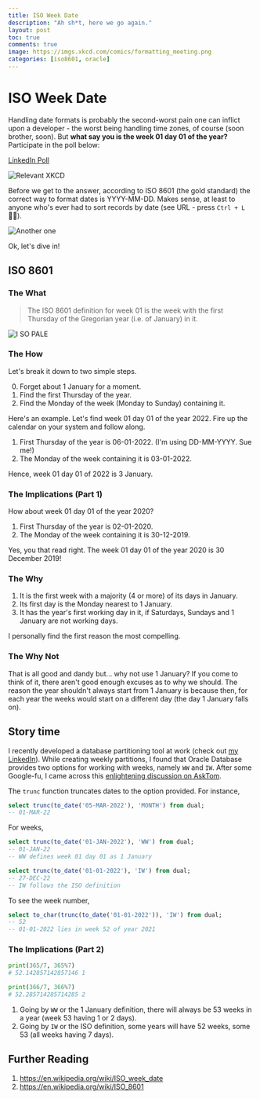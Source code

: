 ```yaml
---
title: ISO Week Date
description: "Ah sh*t, here we go again."
layout: post
toc: true
comments: true
image: https://imgs.xkcd.com/comics/formatting_meeting.png
categories: [iso8601, oracle]
---
```

# ISO Week Date

Handling date formats is probably the second-worst pain one can inflict upon a developer - the worst being handling time zones, of course (soon brother, soon). But **what say you is the week 01 day 01 of the year?** Participate in the poll below:

[LinkedIn Poll](https://www.linkedin.com/posts/shantam-maheshwari_iso8601-oracle-activity-6905759642908020736--O8V)

<!-- TODO: Twitter -->

![](https://imgs.xkcd.com/comics/formatting_meeting.png "Relevant XKCD")

Before we get to the answer, according to ISO 8601 (the gold standard) the correct way to format dates is YYYY-MM-DD. Makes sense, at least to anyone who's ever had to sort records by date (see URL - press `Ctrl + L` 🎅🏿).

![](https://imgs.xkcd.com/comics/iso_8601.png "Another one")

Ok, let's dive in!

## ISO 8601

### The What

> The ISO 8601 definition for week 01 is the week with the first Thursday of the Gregorian year (i.e. of January) in it.

![](https://c.tenor.com/xdOS4KcgiuwAAAAC/pale-tv.gif "I SO PALE")

### The How

Let's break it down to two simple steps.

<ol start="0">
  <li>Forget about 1 January for a moment.</li>
  <li>Find the first Thursday of the year.</li>
  <li>Find the Monday of the week (Monday to Sunday) containing it.</li>
</ol>

Here's an example. Let's find week 01 day 01 of the year 2022. Fire up the calendar on your system and follow along.

1. First Thursday of the year is 06-01-2022. (I'm using DD-MM-YYYY. Sue me!)
2. The Monday of the week containing it is 03-01-2022.

Hence, week 01 day 01 of 2022 is 3 January.

### The Implications (Part 1)

How about week 01 day 01 of the year 2020?

1. First Thursday of the year is 02-01-2020.
2. The Monday of the week containing it is 30-12-2019.

Yes, you that read right. The week 01 day 01 of the year 2020 is 30 December 2019!

### The Why

1. It is the first week with a majority (4 or more) of its days in January.
2. Its first day is the Monday nearest to 1 January.
3. It has the year's first working day in it, if Saturdays, Sundays and 1 January are not working days.

I personally find the first reason the most compelling.

### The Why Not

That is all good and dandy but... why not use 1 January? If you come to think of it, there aren't good enough excuses as to why we should. 
The reason the year shouldn't always start from 1 January is because then, for each year the weeks would start on a different day (the day 1 January falls on). 

## Story time

I recently developed a database partitioning tool at work (check out [my LinkedIn](https://www.linkedin.com/in/shantam-maheshwari/)). While creating weekly partitions, I found that Oracle Database provides two options for working with weeks, namely `WW` and `IW`. After some Google-fu, I came across this [enlightening discussion on AskTom](https://asktom.oracle.com/pls/apex/asktom.search?tag=week-of-year-in-sql-confusing).

The `trunc` function truncates dates to the option provided. For instance,
```sql
select trunc(to_date('05-MAR-2022'), 'MONTH') from dual;
-- 01-MAR-22
```

For weeks,
```sql
select trunc(to_date('01-JAN-2022'), 'WW') from dual;
-- 01-JAN-22
-- WW defines week 01 day 01 as 1 January

select trunc(to_date('01-01-2022'), 'IW') from dual;
-- 27-DEC-22
-- IW follows the ISO definition
```

To see the week number,
```sql
select to_char(trunc(to_date('01-01-2022')), 'IW') from dual;
-- 52
-- 01-01-2022 lies in week 52 of year 2021
```

### The Implications (Part 2)

```python
print(365/7, 365%7)
# 52.142857142857146 1

print(366/7, 366%7)
# 52.285714285714285 2
```

1. Going by `WW` or the 1 January definition, there will always be 53 weeks in a year (week 53 having 1 or 2 days).
2. Going by `IW` or the ISO definition, some years will have 52 weeks, some 53 (all weeks having 7 days).

## Further Reading

1. <https://en.wikipedia.org/wiki/ISO_week_date>
2. <https://en.wikipedia.org/wiki/ISO_8601>
